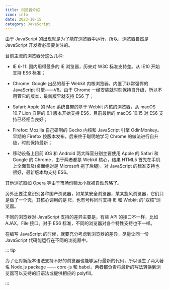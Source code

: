 ```yaml
---
title: 浏览器介绍
icon: info
date: 2023-10-15
category: JavaScript
---
```


由于 JavaScript 的出现就是为了能在浏览器中运行，所以，浏览器自然是 JavaScript 开发者必须要关注的。

<!-- more -->

目前主流的浏览器分这么几种:

- IE 6-11: 国内用得最多的 IE 浏览器，历来对 W3C 标准支持差。从 IE10 开始支持 ES6 标准；

- Chrome: Google 出品的基于 Webkit 内核浏览器，内置了非常强悍的 JavaScript 引擎——V8。由于 Chrome 一经安装就时刻保持自升级，所以不用管它的版本，最新版早就支持 ES6 了；

- Safari: Apple 的 Mac 系统自带的基于 Webkit 内核的浏览器，从 macOS 10.7 Lion 自带的 6.1 版本开始支持 ES6，目前最新的 macOS 10.15 对 ES6 支持已经相当良好；

- Firefox: Mozilla 自己研制的 Gecko 内核和 JavaScript 引擎 OdinMonkey。早期的 Firefox 按版本发布，后来终于聪明地学习 Chrome 的做法进行自升级，时刻保持最新；

- 移动设备上目前 iOS 和 Android 两大阵营分别主要使用 Apple 的 Safari 和 Google 的 Chrome，由于两者都是 Webkit 核心，结果 HTML5 首先在手机上全面普及(桌面绝对是 Microsoft 拖了后腿)，对 JavaScript 的标准支持也很好，最新版本均支持 ES6。

其他浏览器如 Opera 等由于市场份额太小就被自动忽略了。

另外还要注意识别各种国产浏览器，如某某安全浏览器，某某旋风浏览器，它们只是做了一个壳，其核心调用的是 IE，也有号称同时支持 IE 和 Webkit 的“双核”浏览器。

不同的浏览器对 JavaScript 支持的差异主要是，有些 API 的接口不一样，比如 AJAX，File 接口。对于 ES6 标准，不同的浏览器对各个特性支持也不一样。

在编写 JavaScript 的时候，就要充分考虑到浏览器的差异，尽量让同一份 JavaScript 代码能运行在不同的浏览器中。

::: tip

为了让对新版本语法支持不好的浏览器也能够运行最新的代码，所以诞生了两大著名 Node.js package —— core-js 和 babel。两者都负责将最新的写法转换到浏览器可以支持的旧语法或提供相应的 polyfill。

:::
